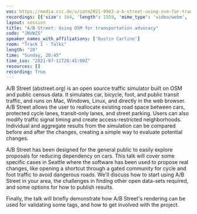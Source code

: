 ```yaml
---
voc: https://media.ccc.de/v/sotm2021-9963-a-b-street-using-osm-for-transportation-advocacy
recordings: [{'size': 164, 'length': 1559, 'mime_type': 'video/webm', 'language': 'eng-rus', 'filename': 'sotm2021-9963-eng-rus-A_B_Street_Using_OSM_for_transportation_advocacy_webm-hd.webm', 'state': 'new', 'folder': 'webm-hd', 'high_quality': True, 'width': 1920, 'height': 1080, 'updated_at': '2021-11-02T20:49:20.877+01:00', 'recording_url': 'https://cdn.media.ccc.de/events/sotm/2021/webm-hd/sotm2021-9963-eng-rus-A_B_Street_Using_OSM_for_transportation_advocacy_webm-hd.webm', 'url': 'https://api.media.ccc.de/public/recordings/55517', 'event_url': 'https://api.media.ccc.de/public/events/d41b2361-c944-540d-8ac4-20ddcfaa4ea0', 'conference_url': 'https://api.media.ccc.de/public/conferences/sotm2021'}, {'size': 90, 'length': 1559, 'mime_type': 'video/webm', 'language': 'eng-rus', 'filename': 'sotm2021-9963-eng-rus-A_B_Street_Using_OSM_for_transportation_advocacy_webm-sd.webm', 'state': 'new', 'folder': 'webm-sd', 'high_quality': False, 'width': 720, 'height': 576, 'updated_at': '2021-11-02T20:20:37.373+01:00', 'recording_url': 'https://cdn.media.ccc.de/events/sotm/2021/webm-sd/sotm2021-9963-eng-rus-A_B_Street_Using_OSM_for_transportation_advocacy_webm-sd.webm', 'url': 'https://api.media.ccc.de/public/recordings/55513', 'event_url': 'https://api.media.ccc.de/public/events/d41b2361-c944-540d-8ac4-20ddcfaa4ea0', 'conference_url': 'https://api.media.ccc.de/public/conferences/sotm2021'}, {'size': 23, 'length': 1558, 'mime_type': 'audio/mpeg', 'language': 'eng', 'filename': 'sotm2021-9963-eng-A_B_Street_Using_OSM_for_transportation_advocacy_mp3.mp3', 'state': 'new', 'folder': 'mp3', 'high_quality': False, 'width': 0, 'height': 0, 'updated_at': '2021-11-02T20:06:03.691+01:00', 'recording_url': 'https://cdn.media.ccc.de/events/sotm/2021/mp3/sotm2021-9963-eng-A_B_Street_Using_OSM_for_transportation_advocacy_mp3.mp3', 'url': 'https://api.media.ccc.de/public/recordings/55512', 'event_url': 'https://api.media.ccc.de/public/events/d41b2361-c944-540d-8ac4-20ddcfaa4ea0', 'conference_url': 'https://api.media.ccc.de/public/conferences/sotm2021'}, {'size': 79, 'length': 1559, 'mime_type': 'video/mp4', 'language': 'eng-rus', 'filename': 'sotm2021-9963-eng-rus-A_B_Street_Using_OSM_for_transportation_advocacy_sd.mp4', 'state': 'new', 'folder': 'h264-sd', 'high_quality': False, 'width': 720, 'height': 576, 'updated_at': '2021-11-02T20:05:32.578+01:00', 'recording_url': 'https://cdn.media.ccc.de/events/sotm/2021/h264-sd/sotm2021-9963-eng-rus-A_B_Street_Using_OSM_for_transportation_advocacy_sd.mp4', 'url': 'https://api.media.ccc.de/public/recordings/55511', 'event_url': 'https://api.media.ccc.de/public/events/d41b2361-c944-540d-8ac4-20ddcfaa4ea0', 'conference_url': 'https://api.media.ccc.de/public/conferences/sotm2021'}, {'size': 161, 'length': 1559, 'mime_type': 'video/mp4', 'language': 'eng-rus', 'filename': 'sotm2021-9963-eng-rus-A_B_Street_Using_OSM_for_transportation_advocacy_hd.mp4', 'state': 'new', 'folder': 'h264-hd', 'high_quality': True, 'width': 1920, 'height': 1080, 'updated_at': '2021-11-02T19:59:38.495+01:00', 'recording_url': 'https://cdn.media.ccc.de/events/sotm/2021/h264-hd/sotm2021-9963-eng-rus-A_B_Street_Using_OSM_for_transportation_advocacy_hd.mp4', 'url': 'https://api.media.ccc.de/public/recordings/55507', 'event_url': 'https://api.media.ccc.de/public/events/d41b2361-c944-540d-8ac4-20ddcfaa4ea0', 'conference_url': 'https://api.media.ccc.de/public/conferences/sotm2021'}, {'size': 137, 'length': 1559, 'mime_type': 'video/mp4', 'language': 'rus', 'filename': 'sotm2021-9963-rus-A_B_Street_Using_OSM_for_transportation_advocacy.mp4', 'state': 'new', 'folder': 'h264-hd', 'high_quality': True, 'width': 1920, 'height': 1080, 'updated_at': '2021-11-02T19:59:32.012+01:00', 'recording_url': 'https://cdn.media.ccc.de/events/sotm/2021/h264-hd/sotm2021-9963-rus-A_B_Street_Using_OSM_for_transportation_advocacy.mp4', 'url': 'https://api.media.ccc.de/public/recordings/55506', 'event_url': 'https://api.media.ccc.de/public/events/d41b2361-c944-540d-8ac4-20ddcfaa4ea0', 'conference_url': 'https://api.media.ccc.de/public/conferences/sotm2021'}, {'size': 137, 'length': 1559, 'mime_type': 'video/mp4', 'language': 'eng', 'filename': 'sotm2021-9963-eng-A_B_Street_Using_OSM_for_transportation_advocacy.mp4', 'state': 'new', 'folder': 'h264-hd', 'high_quality': True, 'width': 1920, 'height': 1080, 'updated_at': '2021-11-02T19:59:25.962+01:00', 'recording_url': 'https://cdn.media.ccc.de/events/sotm/2021/h264-hd/sotm2021-9963-eng-A_B_Street_Using_OSM_for_transportation_advocacy.mp4', 'url': 'https://api.media.ccc.de/public/recordings/55505', 'event_url': 'https://api.media.ccc.de/public/events/d41b2361-c944-540d-8ac4-20ddcfaa4ea0', 'conference_url': 'https://api.media.ccc.de/public/conferences/sotm2021'}]
layout: session
title: "A/B Street: Using OSM for transportation advocacy"
code: "JNVWZS"
speaker_names_with_affiliations: ['Dustin Carlino']
room: "Track 1 - Talks"
length: "20"
time: "Sunday, 20:45"
time_iso: "2021-07-11T20:45:00Z"
resources: []
recording: True
---
```

A/B Street (abstreet.org) is an open source traffic simulator built on OSM and public census data. It simulates car, bicycle, foot, and public transit traffic, and runs on Mac, Windows, Linux, and directly in the web browser. A/B Street allows the user to reallocate existing road space between cars, protected cycle lanes, transit-only lanes, and street parking. Users can also modify traffic signal timing and create access-restricted neighborhoods. Individual and aggregate results from the simulation can be compared before and after the changes, creating a simple way to evaluate potential changes.

A/B Street has been designed for the general public to easily explore proposals for reducing dependency on cars. This talk will cover some specific cases in Seattle where the software has been used to propose real changes, like opening a shortcut through a gated community for cycle and foot traffic to avoid dangerous roads. We'll discuss how to start using A/B Street in your area, the challenges in finding other open data-sets required, and some options for how to publish results.

Finally, the talk will briefly demonstrate how A/B Street's rendering can be used for validating some tags, and how to get involved with the project.
